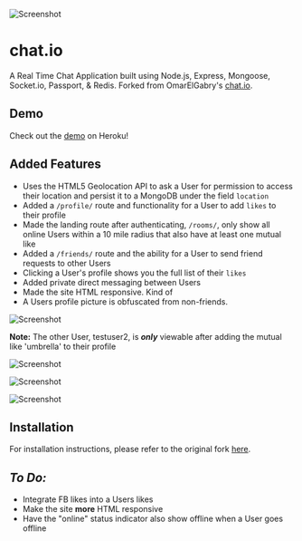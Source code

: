 ![Screenshot](https://imgur.com/1TM9Jnd.png)

# chat.io

A Real Time Chat Application built using Node.js, Express, Mongoose, Socket.io, Passport, & Redis. Forked from OmarElGabry's [chat.io](https://github.com/OmarElGabry/chat.io).


## Demo
Check out the [demo](https://agile-taiga-95812.herokuapp.com) on Heroku! 

## Added Features
+ Uses the HTML5 Geolocation API to ask a User for permission to access their location and persist it to a MongoDB under the field `location`
+ Added a `/profile/` route and functionality for a User to add `likes` to their profile
+ Made the landing route after authenticating, `/rooms/`, only show all online Users within a 10 mile radius that also have at least one mutual like
+  Added a `/friends/` route and the ability for a User to send friend requests to other Users
+  Clicking a User's profile shows you the full list of their `likes`
+ Added private direct messaging between Users
+ Made the site HTML responsive. Kind of
+ A Users profile picture is obfuscated from non-friends. 

![Screenshot](https://imgur.com/W7DJ3RG.png)
 
**Note:** The other User, testuser2, is ***only*** viewable after adding the mutual like 'umbrella' to their profile

![Screenshot](https://imgur.com/CJgbLz9.png)

![Screenshot](https://imgur.com/pATCVrl.png)

![Screenshot](https://imgur.com/Cm4nZJw.png)

## Installation
For installation instructions, please refer to the original fork [here](https://github.com/OmarElGabry/chat.io).

## *To Do:*
+ Integrate FB likes into a Users likes
+ Make the site **more** HTML responsive
+ Have the "online" status indicator also show offline when a User goes offline
